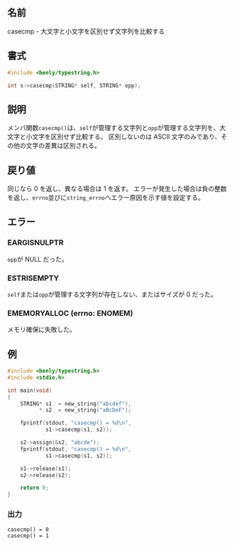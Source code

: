 ## 名前

casecmp - 大文字と小文字を区別せず文字列を比較する

## 書式

```c
#include <benly/typestring.h>

int s->casecmp(STRING* self, STRING* opp);
```

## 説明

メンバ関数`casecmp()`は、`self`が管理する文字列と`opp`が管理する文字列を、大文字と小文字を区別せず比較する。
区別しないのは ASCII 文字のみであり、その他の文字の差異は区別される。

## 戻り値

同じなら 0 を返し、異なる場合は 1 を返す。
エラーが発生した場合は負の整数を返し、`errno`並びに`string_errno`へエラー原因を示す値を設定する。

## エラー

### EARGISNULPTR

`opp`が NULL だった。

### ESTRISEMPTY

`self`または`opp`が管理する文字列が存在しない、またはサイズが 0 だった。

### EMEMORYALLOC (errno: ENOMEM)

メモリ確保に失敗した。

## 例

```c
#include <benly/typestring.h>
#include <stdio.h>

int main(void)
{
    STRING* s1  = new_string("abcdef"),
          * s2  = new_string("aBcDeF");

    fprintf(stdout, "casecmp() = %d\n",
            s1->casecmp(s1, s2));

    s2->assign(&s2, "abcde");
    fprintf(stdout, "casecmp() = %d\n",
            s1->casecmp(s1, s2));

    s1->release(s1);
    s2->release(s2);

    return 0;
}
```

### 出力

```
casecmp() = 0
casecmp() = 1
```
